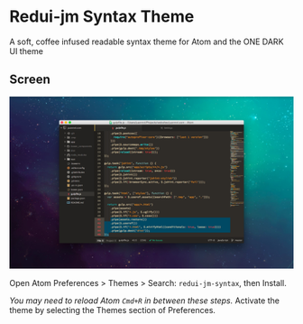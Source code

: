 # Redui-jm Syntax Theme

A soft, coffee infused readable syntax theme for Atom and the ONE DARK UI theme

## Screen

![Redui-jm screenshot](https://raw.githubusercontent.com/juanmnl/redui-jm-theme/master/screenshot.png)


Open Atom Preferences > Themes > Search: `redui-jm-syntax`,
then Install.

*You may need to reload Atom `Cmd+R` in between these steps.*
Activate the theme by selecting the Themes section of Preferences.
